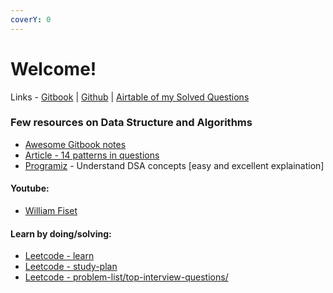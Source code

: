 ```yaml
---
coverY: 0
---
```


# Welcome!

Links - [Gitbook](https://vallari.gitbook.io/data-structure-and-algorithms/) | [Github](https://github.com/VallariAg/DSA-Notes) | [Airtable of my Solved Questions ](https://airtable.com/shrzwfztR8yDFsRfw)

### Few resources on Data Structure and Algorithms

* [Awesome Gitbook notes](https://liuzhenglaichn.gitbook.io/algorithm/monotonic-stack)
* [Article - 14 patterns in questions](https://hackernoon.com/14-patterns-to-ace-any-coding-interview-question-c5bb3357f6ed)
* [Programiz](https://www.programiz.com/dsa/stack) - Understand DSA concepts \[easy and excellent explaination]

#### Youtube:

* [William Fiset](https://www.youtube.com/channel/UCD8yeTczadqdARzQUp29PJw)

#### Learn by doing/solving:

* [Leetcode - learn](https://leetcode.com/explore/learn/)
* [Leetcode - study-plan](https://leetcode.com/study-plan/)
* [Leetcode - problem-list/top-interview-questions/](https://leetcode.com/problem-list/top-interview-questions/)
